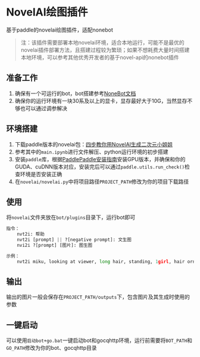 # NovelAI绘图插件

基于paddle的novelai绘图插件，适配nonebot

> 注：该插件需要部署本地novelai环境，适合本地运行，可能不是最优的novelai插件部署方法，且搭建过程较为繁琐；如果不想耗费大量时间搭建本地环境，可以参考其他优秀开发者的基于novel-api的nonebot插件

## 准备工作

1. 确保有一个可运行的bot，bot搭建参考[NoneBot文档](https://v2.nonebot.dev/docs/)
2. 确保你的运行环境有一块30系及以上的显卡，显存最好大于10G，当然显存不够也可以通过调参解决

## 环境搭建

1. 下载paddle版本的novelai包：[四步教你用NovelAI生成二次元小姐姐](https://aistudio.baidu.com/aistudio/projectdetail/4710661)
2. 参考其中的`main.ipynb`进行文件解压、python运行环境的初步搭建
3. 安装`paddle`库，根据[PaddlePaddle安装指南](https://www.paddlepaddle.org.cn/documentation/docs/zh/install/index_cn.html)安装GPU版本，并确保和你的GUDA、cuDNN版本对应，安装完后可以通过`paddle.utils.run_check()`检查环境是否安装正确
4. 在`novelai/novelai.py`中将项目路径`PROJECT_PATH`修改为你的项目下载路径

## 使用

将`novelai`文件夹放在`bot/plugins`目录下，运行bot即可

```python
指令：
    nvt2i: 帮助
    nvt2i [prompt] || ?[negative prompt]: 文生图
    nvi2i ?[prompt] [图片]: 图生图 

示例：
    nvt2i miku, looking at viewer, long hair, standing, 1girl, hair ornament, hair flower, cute, jacket, white flower, white dress
```

## 输出

输出的图片一般会保存在`PROJECT_PATH/outputs`下，包含图片及其生成时使用的参数

## 一键启动

可以使用`启动bot+go.bat`一键启动bot和gocqhttp环境，运行前需要将`BOT_PATH`和`GO_PATH`修改为你的bot、gocqhttp目录
